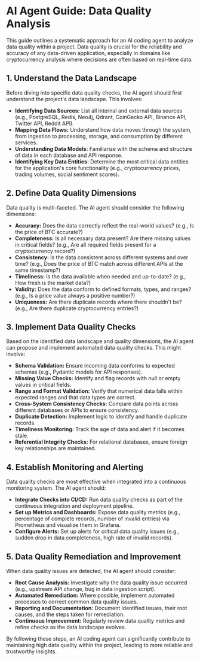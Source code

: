 # AI Agent Guide: Data Quality Analysis

This guide outlines a systematic approach for an AI coding agent to analyze data quality within a project. Data quality is crucial for the reliability and accuracy of any data-driven application, especially in domains like cryptocurrency analysis where decisions are often based on real-time data.

## 1. Understand the Data Landscape

Before diving into specific data quality checks, the AI agent should first understand the project's data landscape. This involves:

*   **Identifying Data Sources:** List all internal and external data sources (e.g., PostgreSQL, Redis, Neo4j, Qdrant, CoinGecko API, Binance API, Twitter API, Reddit API).
*   **Mapping Data Flows:** Understand how data moves through the system, from ingestion to processing, storage, and consumption by different services.
*   **Understanding Data Models:** Familiarize with the schema and structure of data in each database and API response.
*   **Identifying Key Data Entities:** Determine the most critical data entities for the application's core functionality (e.g., cryptocurrency prices, trading volumes, social sentiment scores).

## 2. Define Data Quality Dimensions

Data quality is multi-faceted. The AI agent should consider the following dimensions:

*   **Accuracy:** Does the data correctly reflect the real-world values? (e.g., Is the price of BTC accurate?)
*   **Completeness:** Is all necessary data present? Are there missing values in critical fields? (e.g., Are all required fields present for a cryptocurrency record?)
*   **Consistency:** Is the data consistent across different systems and over time? (e.g., Does the price of BTC match across different APIs at the same timestamp?)
*   **Timeliness:** Is the data available when needed and up-to-date? (e.g., How fresh is the market data?)
*   **Validity:** Does the data conform to defined formats, types, and ranges? (e.g., Is a price value always a positive number?)
*   **Uniqueness:** Are there duplicate records where there shouldn't be? (e.g., Are there duplicate cryptocurrency entries?)

## 3. Implement Data Quality Checks

Based on the identified data landscape and quality dimensions, the AI agent can propose and implement automated data quality checks. This might involve:

*   **Schema Validation:** Ensure incoming data conforms to expected schemas (e.g., Pydantic models for API responses).
*   **Missing Value Checks:** Identify and flag records with null or empty values in critical fields.
*   **Range and Format Validation:** Verify that numerical data falls within expected ranges and that data types are correct.
*   **Cross-System Consistency Checks:** Compare data points across different databases or APIs to ensure consistency.
*   **Duplicate Detection:** Implement logic to identify and handle duplicate records.
*   **Timeliness Monitoring:** Track the age of data and alert if it becomes stale.
*   **Referential Integrity Checks:** For relational databases, ensure foreign key relationships are maintained.

## 4. Establish Monitoring and Alerting

Data quality checks are most effective when integrated into a continuous monitoring system. The AI agent should:

*   **Integrate Checks into CI/CD:** Run data quality checks as part of the continuous integration and deployment pipeline.
*   **Set up Metrics and Dashboards:** Expose data quality metrics (e.g., percentage of complete records, number of invalid entries) via Prometheus and visualize them in Grafana.
*   **Configure Alerts:** Set up alerts for critical data quality issues (e.g., sudden drop in data completeness, high rate of invalid records).

## 5. Data Quality Remediation and Improvement

When data quality issues are detected, the AI agent should consider:

*   **Root Cause Analysis:** Investigate why the data quality issue occurred (e.g., upstream API change, bug in data ingestion script).
*   **Automated Remediation:** Where possible, implement automated processes to correct common data quality issues.
*   **Reporting and Documentation:** Document identified issues, their root causes, and the steps taken for remediation.
*   **Continuous Improvement:** Regularly review data quality metrics and refine checks as the data landscape evolves.

By following these steps, an AI coding agent can significantly contribute to maintaining high data quality within the project, leading to more reliable and trustworthy insights.
